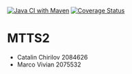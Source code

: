 [![Java CI with Maven](https://github.com/DragonJoester/MTTS2/actions/workflows/maven.yml/badge.svg)](https://github.com/DragonJoester/MTTS2/actions/workflows/maven.yml)
[![Coverage Status](https://coveralls.io/repos/github/DragonJoester/MTTS2/badge.svg)](https://coveralls.io/github/DragonJoester/MTTS2)
# MTTS2
- Catalin Chirilov 2084626
- Marco Vivian 2075532
